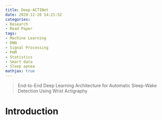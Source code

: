 ```yaml
---
title: Deep-ACTINet
date: 2020-12-28 14:21:52
categories:
- Research
- Read Paper
tags:
- Machine Learning
- DNN
- Signal Processing
- PHM
- Statistics
- Smart data
- Sleep apnea
mathjax: true
---
```

> End-to-End Deep Learning Architecture for Automatic Sleep-Wake Detection Using Wrist Actigraphy

# Introduction

